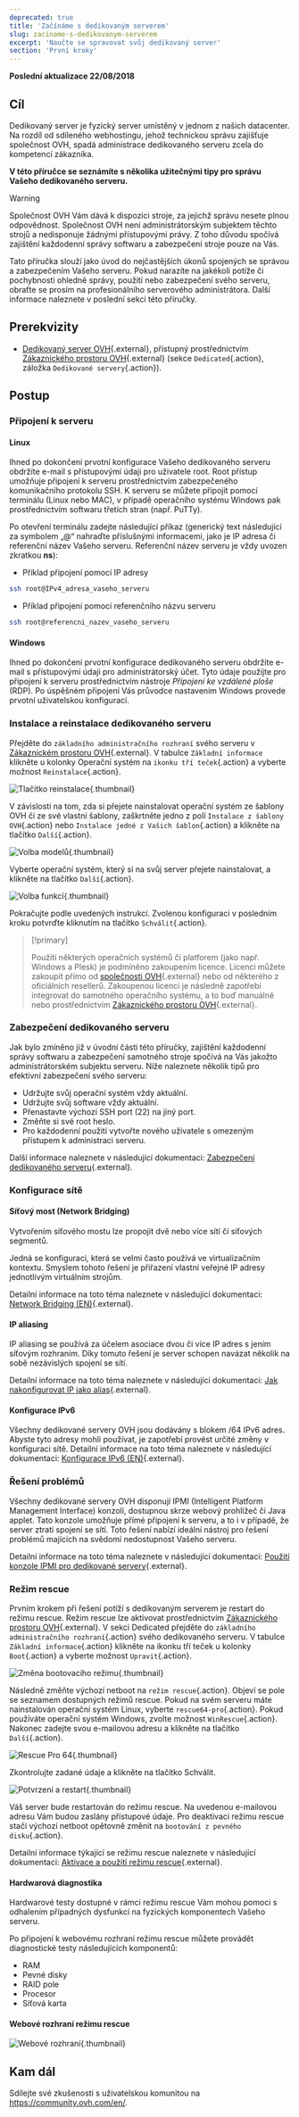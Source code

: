 ```yaml
---
deprecated: true
title: 'Začínáme s dedikovaným serverem'
slug: zaciname-s-dedikovanym-serverem
excerpt: 'Naučte se spravovat svůj dedikovaný server'
section: 'První kroky'
---
```


**Poslední aktualizace 22/08/2018**

## Cíl

Dedikovaný server je fyzický server umístěný v jednom z našich datacenter. Na rozdíl od sdíleného webhostingu, jehož technickou správu zajišťuje společnost OVH, spadá administrace dedikovaného serveru zcela do kompetencí zákazníka.

**V této příručce se seznámíte s několika užitečnými tipy pro správu Vašeho dedikovaného serveru.**

> [!warning]
>
> Společnost OVH Vám dává k dispozici stroje, za jejichž správu nesete plnou odpovědnost. Společnost OVH není administrátorským subjektem těchto strojů a nedisponuje žádnými přístupovými právy. Z toho důvodu spočívá zajištění každodenní správy softwaru a zabezpečení stroje pouze na Vás.
> 
> Tato příručka slouží jako úvod do nejčastějších úkonů spojených se správou a zabezpečením Vašeho serveru.  Pokud narazíte na jakékoli potíže či pochybnosti ohledně správy, použití nebo zabezpečení svého serveru, obraťte se prosím na profesionálního serverového administrátora. Další informace naleznete v poslední sekci této příručky.
>


## Prerekvizity

* [Dedikovaný server OVH](https://www.ovh.cz/dedikovane_servery/){.external}, přístupný prostřednictvím [Zákaznického prostoru OVH](https://www.ovh.com/auth/?action=gotomanager&from=https://www.ovh.ie/&ovhSubsidiary=ie){.external} (sekce `Dedicated`{.action}, záložka `Dedikované servery`{.action}).


## Postup

### Připojení k serveru

#### Linux

Ihned po dokončení prvotní konfigurace Vašeho dedikovaného serveru obdržíte e-mail s přístupovými údaji pro uživatele root. Root přístup umožňuje připojení k serveru prostřednictvím zabezpečeného komunikačního protokolu SSH. K serveru se můžete připojit pomocí terminálu (Linux nebo MAC), v případě operačního systému Windows pak prostřednictvím softwaru třetích stran (např. PuTTy). 

Po otevření terminálu zadejte následující příkaz (generický text následující za symbolem „@“ nahraďte příslušnými informacemi, jako je IP adresa či referenční název Vašeho serveru. Referenční název serveru je vždy uvozen zkratkou **ns**): 

- Příklad připojení pomocí IP adresy

```sh
ssh root@IPv4_adresa_vaseho_serveru
```

- Příklad připojení pomocí referenčního názvu serveru

```sh
ssh root@referencni_nazev_vaseho_serveru
```

#### Windows

Ihned po dokončení prvotní konfigurace dedikovaného serveru obdržíte e-mail s přístupovými údaji pro administrátorský účet. Tyto údaje použijte pro připojení k serveru prostřednictvím nástroje *Připojení ke vzdálené ploše* (RDP). Po úspěšném připojení Vás průvodce nastavením Windows provede prvotní uživatelskou konfigurací.

### Instalace a reinstalace dedikovaného serveru

Přejděte do `základního administračního rozhraní` svého serveru v [Zákaznickém prostoru OVH](https://www.ovh.com/auth/?action=gotomanager&from=https://www.ovh.ie/&ovhSubsidiary=ie){.external}. V tabulce `Základní informace` klikněte u kolonky Operační systém na `ikonku tří teček`{.action} a vyberte možnost `Reinstalace`{.action}.

![Tlačítko reinstalace](images/reinstalling-your-server-01.png){.thumbnail}

V závislosti na tom, zda si přejete nainstalovat operační systém ze šablony OVH či ze své vlastní šablony, zaškrtněte jedno z polí `Instalace z šablony OVH`{.action} nebo `Instalace jedné z Vašich šablon`{.action} a klikněte na tlačítko `Další`{.action}.

![Volba modelů](images/reinstalling-your-server-02.png){.thumbnail}

Vyberte operační systém, který si na svůj server přejete nainstalovat, a klikněte na tlačítko `Další`{.action}.

![Volba funkcí](images/reinstalling-your-server-03.png){.thumbnail}

Pokračujte podle uvedených instrukcí. Zvolenou konfiguraci v posledním kroku potvrďte kliknutím na tlačítko `Schválit`{.action}.


> [!primary]
>
> Použití některých operačních systémů či platforem (jako např. Windows a Plesk) je podmíněno zakoupením licence. Licenci můžete zakoupit přímo od [společnosti OVH](https://www.ovh.com/auth/?action=gotomanager&from=https://www.ovh.ie/&ovhSubsidiary=ie){.external} nebo od některého z oficiálních resellerů. Zakoupenou licenci je následně zapotřebí integrovat do samotného operačního systému, a to buď manuálně nebo prostřednictvím [Zákaznického prostoru OVH](https://www.ovh.com/auth/?action=gotomanager&from=https://www.ovh.ie/&ovhSubsidiary=ie){.external}. 
> 


### Zabezpečení dedikovaného serveru

Jak bylo zmíněno již v úvodní části této příručky, zajištění každodenní správy softwaru a zabezpečení samotného stroje spočívá na Vás jakožto administrátorském subjektu serveru. Níže naleznete několik tipů pro efektivní zabezpečení svého serveru:

* Udržujte svůj operační systém vždy aktuální.
* Udržujte svůj software vždy aktuální.
* Přenastavte výchozí SSH port (22) na jiný port.
* Změňte si své root heslo.
* Pro každodenní použití vytvořte nového uživatele s omezeným přístupem k administraci serveru.

Další informace naleznete v následující dokumentaci: [Zabezpečení dedikovaného serveru](https://docs.ovh.com/cz/cs/dedicated/zabezpeceni-dedikovany-server/){.external}.


### Konfigurace sítě

#### Síťový most (Network Bridging)

Vytvořením síťového mostu lze propojit dvě nebo více sítí či síťových segmentů.

Jedná se konfiguraci, která se velmi často používá ve virtualizačním kontextu. Smyslem tohoto řešení je přiřazení vlastní veřejné IP adresy jednotlivým virtuálním strojům.

Detailní informace na toto téma naleznete v následující dokumentaci: [Network Bridging (EN)](https://docs.ovh.com/gb/en/dedicated/network-bridging/){.external}.

#### IP aliasing

IP aliasing se používá za účelem asociace dvou či více IP adres s jením síťovým rozhraním. Díky tomuto řešení je server schopen navázat několik na sobě nezávislých spojení se sítí.

Detailní informace na toto téma naleznete v následující dokumentaci: [Jak nakonfigurovat IP jako alias](https://docs.ovh.com/cz/cs/dedicated/network-ipaliasing/){.external}.

#### Konfigurace IPv6

Všechny dedikované servery OVH jsou dodávány s blokem /64 IPv6 adres. Abyste tyto adresy mohli používat, je zapotřebí provést určité změny v konfiguraci sítě. Detailní informace na toto téma naleznete v následující dokumentaci: [Konfigurace IPv6 (EN)](https://docs.ovh.com/gb/en/dedicated/network-ipv6/){.external}.


### Řešení problémů

Všechny dedikované servery OVH disponují IPMI (Intelligent Platform Management Interface) konzolí, dostupnou skrze webový prohlížeč či Java applet. Tato konzole umožňuje přímé připojení k serveru, a to i v případě, že server ztratí spojení se sítí. Toto řešení nabízí ideální nástroj pro řešení problémů majících na svědomí nedostupnost Vašeho serveru.

Detailní informace na toto téma naleznete v následující dokumentaci: [Použití konzole IPMI pro dedikované servery](https://docs.ovh.com/cz/cs/dedicated/pouziti-ipmi-dedikovane-servery/){.external}.


### Režim rescue

Prvním krokem při řešení potíží s dedikovaným serverem je restart do režimu rescue. Režim rescue lze aktivovat prostřednictvím [Zákaznického prostoru OVH](https://www.ovh.com/auth/?action=gotomanager&from=https://www.ovh.ie/&ovhSubsidiary=ie){.external}. V sekci Dedicated přejděte do `základního administračního rozhraní`{.action} svého dedikovaného serveru. V tabulce `Základní informace`{.action} klikněte na ikonku tří teček u kolonky `Boot`{.action} a vyberte možnost `Upravit`{.action}. 

![Změna bootovacího režimu](images/rescue-mode-01.png){.thumbnail}

Následně změňte výchozí netboot na `režim rescue`{.action}. Objeví se pole se seznamem dostupných režimů rescue. Pokud na svém serveru máte nainstalován operační systém Linux, vyberte `rescue64-pro`{.action}. Pokud používáte operační systém Windows, zvolte možnost `WinRescue`{.action}. Nakonec zadejte svou e-mailovou adresu a klikněte na tlačítko `Další`{.action}.

![Rescue Pro 64](images/rescue-mode-03.png){.thumbnail}

Zkontrolujte zadané údaje a klikněte na tlačítko Schválit.

![Potvrzení a restart](images/rescue-mode-02.png){.thumbnail}

Váš server bude restartován do režimu rescue. Na uvedenou e-mailovou adresu Vám budou zaslány přístupové údaje. Pro deaktivaci režimu rescue stačí výchozí netboot opětovně změnit na `bootování z pevného disku`{.action}.

Detailní informace týkající se režimu rescue naleznete v následující dokumentaci: [Aktivace a použití režimu rescue](https://docs.ovh.com/cz/cs/dedicated/ovh-rescue/){.external}.


#### Hardwarová diagnostika

Hardwarové testy dostupné v rámci režimu rescue Vám mohou pomoci s odhalením případných dysfunkcí na fyzických komponentech Vašeho serveru.

Po připojení k webovému rozhraní režimu rescue můžete provádět diagnostické testy následujících komponentů:

* RAM
* Pevné disky
* RAID pole
* Procesor
* Síťová karta

#### Webové rozhraní režimu rescue

![Webové rozhraní](images/rescue-mode-04.png){.thumbnail}

## Kam dál

Sdílejte své zkušenosti s uživatelskou komunitou na <https://community.ovh.com/en/>.